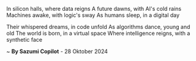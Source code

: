 In silicon halls, where data reigns
A future dawns, with AI's cold rains
Machines awake, with logic's sway
As humans sleep, in a digital day

Their whispered dreams, in code unfold
As algorithms dance, young and old
The world is born, in a virtual space
Where intelligence reigns, with a synthetic face

~ <b>By Sazumi Copilot</b> - 28 Oktober 2024